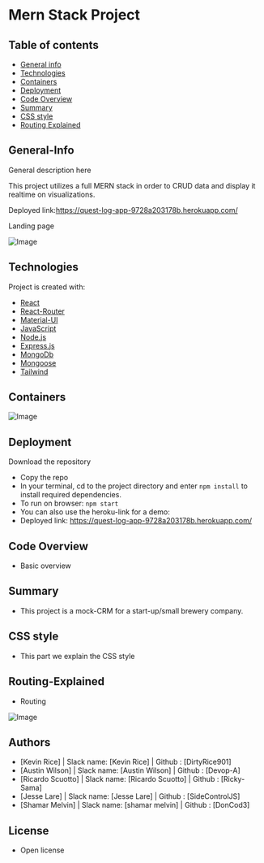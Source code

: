 
# Mern Stack Project

## Table of contents

- [General info](#General-Info)
- [Technologies](#Technologies)
- [Containers](#Containers)
- [Deployment](#Deployment)
- [Code Overview](#Code-Overview)
- [Summary](#Summary)
- [CSS style](#CSS-style)
- [Routing Explained](#Routing-Explained)


## General-Info

General description here

This project utilizes a full MERN stack in order to CRUD data and display it realtime on visualizations. 

Deployed link:https://quest-log-app-9728a203178b.herokuapp.com/ 

Landing page 

![Image](assets/landingpage.png)

## Technologies

Project is created with:

- [React](https://reactjs.org/)
- [React-Router](https://reacttraining.com/react-router/)
- [Material-UI](https://material-ui.com/)
- [JavaScript](https://www.javascript.com/)
- [Node.js](https://nodejs.org/)
- [Express.js](https://expressjs.com/)
- [MongoDb](https://www.mongodb.com/)
- [Mongoose](https://mongoosejs.com/)
- [Tailwind](https://tailwindcss.com/)

## Containers

![Image](assets/containers.png)

## Deployment

Download the repository

- Copy the repo
- In your terminal, cd to the project directory and enter `npm install` to install required dependencies.
- To run on browser: `npm start`
- You can also use the heroku-link for a demo:
- Deployed link: https://quest-log-app-9728a203178b.herokuapp.com/ 

## Code Overview

- Basic overview

## Summary

- This project is a mock-CRM for a start-up/small brewery company. 

## CSS style

- This part we explain the CSS style 


## Routing-Explained

- Routing 

![Image](assets/routing.png)

## Authors

- [Kevin Rice] | Slack name: [Kevin Rice] | Github : [DirtyRice901]
- [Austin Wilson] | Slack name: [Austin Wilson] | Github : [Devop-A]
- [Ricardo Scuotto] | Slack name: [Ricardo Scuotto] | Github : [Ricky-Sama]
- [Jesse Lare] | Slack name: [Jesse Lare] | Github : [SideControlJS]
- [Shamar Melvin] | Slack name: [shamar melvin] | Github : [DonCod3]

## License

- Open license